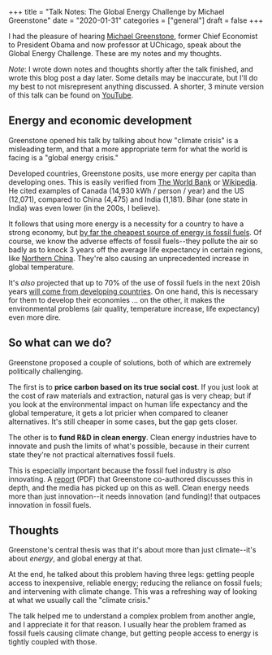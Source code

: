 +++
title = "Talk Notes: The Global Energy Challenge by Michael Greenstone"
date = "2020-01-31"
categories = ["general"]
draft = false
+++

I had the pleasure of hearing [Michael Greenstone](https://www.michaelgreenstone.com/), former Chief Economist to President Obama and now professor at UChicago, speak about the Global Energy Challenge. These are my notes and my thoughts.

<!--more-->

*Note*: I wrote down notes and thoughts shortly after the talk finished, and wrote this blog post a day later. Some details may be inaccurate, but I'll do my best to not misrepresent anything discussed. A shorter, 3 minute version of this talk can be found on [YouTube](https://www.youtube.com/watch?v=gJJlknOp_0w).

## Energy and economic development

Greenstone opened his talk by talking about how "climate crisis" is a misleading term, and that a more appropriate term for what the world is facing is a "global energy crisis." 

Developed countries, Greenstone posits, use more energy per capita than developing ones. This is easily verified from [The World Bank](https://data.worldbank.org/indicator/EG.USE.PCAP.KG.OE?most_recent_value_desc=true) or [Wikipedia](https://en.wikipedia.org/wiki/List_of_countries_by_electricity_consumption). He cited examples of Canada (14,930 kWh / person / year) and the US (12,071), compared to China (4,475) and India (1,181). Bihar (one state in India) was even lower (in the 200s, I believe).

It follows that using more energy is a necessity for a country to have a strong economy, but [by far the cheapest source of energy is fossil fuels](https://epic.uchicago.edu/insights/batteries-need-to-be-cheaper-before-electric-vehicles-can-beat-out-gas-powered-cars/). Of course, we know the adverse effects of fossil fuels--they pollute the air so badly as to knock 3 years off the average life expectancy in certain regions, like [Northern China](https://epic.uchicago.edu/insights/air-pollution-cuts-3-years-off-lifespans-in-northern-china/). They're also causing an unprecedented increase in global temperature.

It's *also* projected that up to 70% of the use of fossil fuels in the next 20ish years [will come from developing countries](https://www.eia.gov/todayinenergy/detail.php?id=14011). On one hand, this is necessary for them to develop their economies ... on the other, it makes the environmental problems (air quality, temperature increase, life expectancy) even more dire.

## So what can we do?

Greenstone proposed a couple of solutions, both of which are extremely politically challenging. 

The first is to **price carbon based on its true social cost**. If you just look at the cost of raw materials and extraction, natural gas is very cheap; but if you look at the environmental impact on human life expectancy and the global temperature, it gets a lot pricier when compared to cleaner alternatives. It's still cheaper in some cases, but the gap gets closer.

The other is to **fund R&D in clean energy**. Clean energy industries have to innovate and push the limits of what's possible, because in their current state they're not practical alternatives fossil fuels. 

This is especially important because the fossil fuel industry is *also* innovating. A [report](https://pubs.aeaweb.org/doi/pdfplus/10.1257/jep.30.1.117) (PDF) that Greenstone co-authored discusses this in depth, and the media has picked up on this as well. Clean energy needs more than just innovation--it needs innovation (and funding)! that outpaces innovation in fossil fuels. 

## Thoughts
Greenstone's central thesis was that it's about more than just climate--it's about *energy*, and global energy at that.

At the end, he talked about this problem having three legs: getting people access to inexpensive, reliable energy; reducing the reliance on fossil fuels; and intervening with climate change. This was a refreshing way of looking at what we usually call the "climate crisis."

The talk helped me to understand a complex problem from another angle, and I appreciate it for that reason. I usually hear the problem framed as fossil fuels causing climate change, but getting people access to energy is tightly coupled with those.






